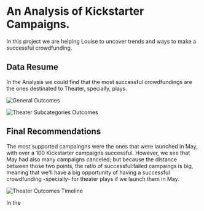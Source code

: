 # An Analysis of Kickstarter Campaigns.
In this project we are helping Louise to uncover trends and ways to make a successful crowdfunding.

## Data Resume
In the Analysis we could find that the most successful crowdfundings are the ones destinated to Theater, specially, plays.

![General Outcomes](https://user-images.githubusercontent.com/90414330/133961668-f47e29ed-1f52-40ee-afed-226458152949.png)

![Theater Subcategories Outcomes](https://user-images.githubusercontent.com/90414330/133961794-db90551e-5617-4bad-9392-ef21d23fa3fb.png)


## Final Recommendations

The most supported campaingns were the ones that were launched in May, with over a 100 Kickstarter campaigns successful. However, we see that May had also many campaigns canceled; but because the distance between those two points, the ratio of successful:failed campaings is big, meaning that we'll have a big opportunity of having a successful crowdfunding -specially- for theater plays if we launch them in May.

![Theater Outcomes Timeline](https://user-images.githubusercontent.com/90414330/133962050-ba3b39c4-24b2-47de-87ac-d5fc01f7ab53.png)

In the 

